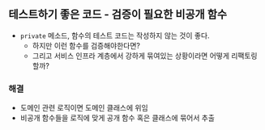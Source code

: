 ## 테스트하기 좋은 코드 - 검증이 필요한 비공개 함수

- `private` 메소드, 함수의 테스트 코드는 작성하지 않는 것이 좋다.
    - 하지만 이런 함수를 검증해야한다면?
    - 그리고 서비스 인프라 계층에서 강하게 묶여있는 상황이라면 어떻게 리팩토링할까?

### 해결
- 도메인 관련 로직이면 도메인 클래스에 위임
- 비공개 함수들을 로직에 맞게 공개 함수 혹은 클래스에 묶어서 추출
